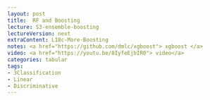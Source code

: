```yaml
---
layout: post
title:  RF and Boosting
lecture: S3-ensemble-boosting
lectureVersion: next
extraContent: L18c-More-Boosting  
notes: <a href="https://github.com/dmlc/xgboost"> xgboost </a> 
video: <a href="https://youtu.be/8IyfeEjbIR0"> video</a> 
categories: tabular
tags:
- 3Classification
- Linear
- Discriminative
---
```

